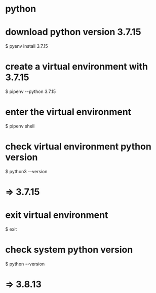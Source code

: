 # python

# download python version 3.7.15

$ pyenv install 3.7.15

# create a virtual environment with 3.7.15

$ pipenv --python 3.7.15

# enter the virtual environment

$ pipenv shell

# check virtual environment python version

$ python3 --version

# => 3.7.15

# exit virtual environment

$ exit

# check system python version

$ python --version

# => 3.8.13
